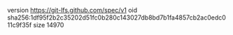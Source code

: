 version https://git-lfs.github.com/spec/v1
oid sha256:1df95f2b2c35202d51fc0b280c143027db8bd7b1fa4857cb2ac0edc011c9f35f
size 14970
